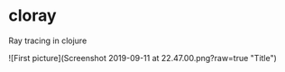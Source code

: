 # cloray

Ray tracing in clojure

![First picture](Screenshot 2019-09-11 at 22.47.00.png?raw=true "Title")
